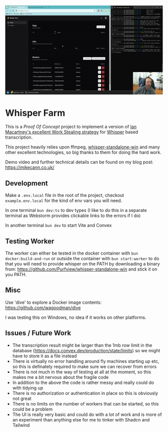 [![video screenshot](./resources/videoscreenshot.png)](https://mikecann.co.uk/)

# Whisper Farm

This is a *Proof Of Concept* project to implement a version of [Ian Macartney's excellent Work Stealing strategy](https://stack.convex.dev/work-stealing) for [Whisper](https://openai.com/index/whisper/) based transcription.

This project heavily relies upon ffmpeg, [whisper-standalone-win](https://github.com/Purfview/whisper-standalone-win) and many other excellent technologies, so big thanks to them for doing the hard work.

Demo video and further technical details can be found on my blog post: https://mikecann.co.uk/

## Development

Make a `.env.local` file in the root of the project, checkout `example.env.local` for the kind of env vars you will need.

In one terminal `bun dev:ts` to dev types (I like to do this in a separate terminal as Webstorm provides clickable links to the errors if I do)

In another terminal `bun dev` to start Vite and Convex

## Testing Worker

The worker can either be tested in the docker container with `bun docker:build-and-run` or outside the container with `bun start:worker` to do that you will need to provide whisper on the PATH by downloading a binary from: https://github.com/Purfview/whisper-standalone-win and stick it on you PATH.

## Misc

Use 'dive' to explore a Docker image contents: https://github.com/wagoodman/dive

I was testing this on Windows, no idea if it works on other platforms.

## Issues / Future Work

+ The transcription result might be larger than the 1mb row limit in the database (https://docs.convex.dev/production/state/limits) so we might have to store it as a file instead
+ There is virtually no error handling around fly machines starting up etc, so this is definately required to make sure we can recover from errors
+ There is not much in the way of testing at all at the moment, so this makes me a bit nervous about the fragile code
+ In addition to the above the code is rather messy and really could do with tidying up
+ There is no authorization or authentication in place so this is obviously not great
+ There is no limits on the number of workers that can be started, so this could be a problem
+ The UI is really very basic and could do with a lot of work and is more of an experiment than anything else for me to tinker with Shadcn and Tailwind
